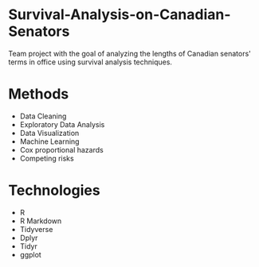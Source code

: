 # Survival-Analysis-on-Canadian-Senators

Team project with the goal of analyzing the lengths of Canadian senators' terms in office using survival analysis techniques.

# Methods

* Data Cleaning
* Exploratory Data Analysis
* Data Visualization
* Machine Learning
* Cox proportional hazards
* Competing risks


# Technologies

* R
* R Markdown
* Tidyverse
* Dplyr
* Tidyr
* ggplot
